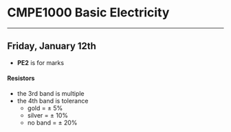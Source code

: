 # CMPE1000 Basic Electricity
---
## Friday, January 12th

- **PE2** is for marks

#### Resistors
- the 3rd band is multiple 
- the 4th band is tolerance
	- gold = ± 5%
	- silver = ± 10%
	- no band = ± 20%